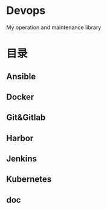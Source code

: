 # Devops
My operation and maintenance library
# 目录
## Ansible
## Docker
## Git&Gitlab
## Harbor
## Jenkins
## Kubernetes
## doc

